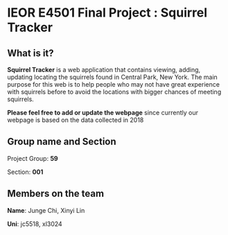 # IEOR E4501 Final Project : Squirrel Tracker


## What is it?

**Squirrel Tracker** is a web application that contains viewing, adding, updating 
locating the squirrels found in Central Park, New York. The main purpose for this 
web is to help people who may not have great experience with squirrels before to avoid 
the locations with bigger chances of meeting squirrels. 

**Please feel free to add or update the webpage** since currently our webpage is based
on the data collected in 2018

## Group name and Section
Project Group: **59**

Section: **001** 

## Members on the team
**Name**: Junge Chi, Xinyi Lin

**Uni**: jc5518, xl3024
